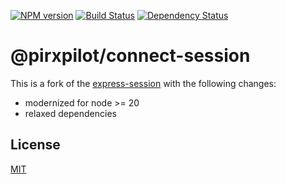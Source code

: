 [![NPM version][npm-image]][npm-url]
[![Build Status][build-image]][build-url]
[![Dependency Status][deps-image]][deps-url]

# @pirxpilot/connect-session

This is a fork of the [express-session] with the following changes:
- modernized for node >= 20
- relaxed dependencies

## License

[MIT](LICENSE)

[express-session]: https://npmjs.org/package/express-session

[npm-image]: https://img.shields.io/npm/v/@pirxpilot/connect-session
[npm-url]: https://npmjs.org/package/@pirxpilot/connect-session

[build-url]: https://github.com/pirxpilot/connect-session/actions/workflows/check.yaml
[build-image]: https://img.shields.io/github/actions/workflow/status/pirxpilot/connect-session/check.yaml?branch=main

[deps-image]: https://img.shields.io/librariesio/release/npm/@pirxpilot/connect-session
[deps-url]: https://libraries.io/npm/@pirxpilot%2Fconnect-session
